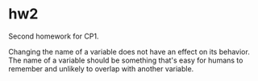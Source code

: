 # hw2
Second homework for CP1.

Changing the name of a variable does not have an effect on its behavior. The name of a variable should be something that's easy for humans to remember and unlikely to overlap with another variable.
